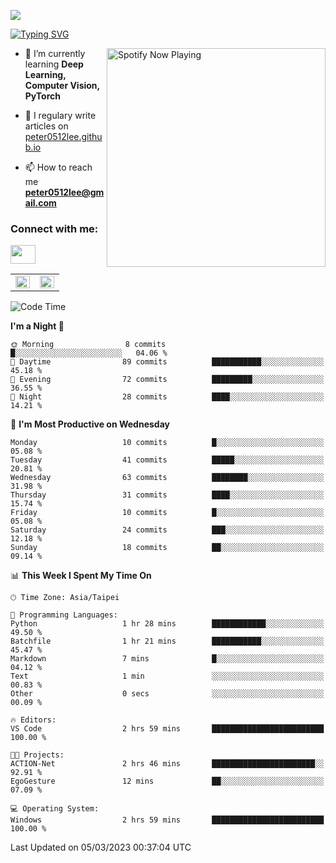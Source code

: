 ![](https://komarev.com/ghpvc/?username=peter0512lee&color=ff69b4)

[![Typing SVG](https://readme-typing-svg.herokuapp.com?color=F742BA&size=22&lines=Hi!+I'm+JYL)](https://git.io/typing-svg)

[<img src="https://spotify-now-playing.peter0512lee.vercel.app/api/spotify-playing" alt="Spotify Now Playing" width="350" align="right" />](https://open.spotify.com/user/21iyoswqgnkoe7peuesmqnhgy)

- 🌱 I’m currently learning **Deep Learning, Computer Vision, PyTorch**

- 📝 I regulary write articles on [peter0512lee.github.io](https://peter0512lee.github.io/)

- 📫 How to reach me **peter0512lee@gmail.com**

<h3 align="left">Connect with me:</h3>
<p align="left">
<a href="https://linkedin.com/in/jie-ying-li-b43a1416b" target="blank"><img align="center" src="https://raw.githubusercontent.com/rahuldkjain/github-profile-readme-generator/master/src/images/icons/Social/linked-in-alt.svg" height="30" width="40" /></a>
<!-- <a href="https://fb.com/peter0512lee" target="blank"><img align="center" src="https://raw.githubusercontent.com/rahuldkjain/github-profile-readme-generator/master/src/images/icons/Social/facebook.svg" alt="peter0512lee" height="30" width="40" /></a> -->
<!-- <a href="https://instagram.com/etiquette_ying" target="blank"><img align="center" src="https://raw.githubusercontent.com/rahuldkjain/github-profile-readme-generator/master/src/images/icons/Social/instagram.svg" alt="etiquette_ying" height="30" width="40" /></a> -->
<!-- <a href="https://medium.com/@peter0512lee" target="blank"><img align="center" src="https://raw.githubusercontent.com/rahuldkjain/github-profile-readme-generator/master/src/images/icons/Social/medium.svg" alt="@peter0512lee" height="30" width="40" /></a> -->
</p>

<table><tr><td valign="top" width="50%">

<img src="https://github-readme-stats.vercel.app/api?username=peter0512lee&hide_border=true&show_icons=true&locale=en" align="left" style="width: 100%" />

</td><td valign="top" width="50%">

<img src="https://github-readme-stats.vercel.app/api/top-langs?username=peter0512lee&hide_border=true&show_icons=true&locale=en&layout=compact" align="left" style="width: 100%" />

</td></tr></table>  

<!--START_SECTION:waka-->
![Code Time](http://img.shields.io/badge/Code%20Time-957%20hrs%205%20mins-blue)

**I'm a Night 🦉** 

```text
🌞 Morning                8 commits           █░░░░░░░░░░░░░░░░░░░░░░░░   04.06 % 
🌆 Daytime                89 commits          ███████████░░░░░░░░░░░░░░   45.18 % 
🌃 Evening                72 commits          █████████░░░░░░░░░░░░░░░░   36.55 % 
🌙 Night                  28 commits          ████░░░░░░░░░░░░░░░░░░░░░   14.21 % 
```
📅 **I'm Most Productive on Wednesday** 

```text
Monday                   10 commits          █░░░░░░░░░░░░░░░░░░░░░░░░   05.08 % 
Tuesday                  41 commits          █████░░░░░░░░░░░░░░░░░░░░   20.81 % 
Wednesday                63 commits          ████████░░░░░░░░░░░░░░░░░   31.98 % 
Thursday                 31 commits          ████░░░░░░░░░░░░░░░░░░░░░   15.74 % 
Friday                   10 commits          █░░░░░░░░░░░░░░░░░░░░░░░░   05.08 % 
Saturday                 24 commits          ███░░░░░░░░░░░░░░░░░░░░░░   12.18 % 
Sunday                   18 commits          ██░░░░░░░░░░░░░░░░░░░░░░░   09.14 % 
```


📊 **This Week I Spent My Time On** 

```text
🕑︎ Time Zone: Asia/Taipei

💬 Programming Languages: 
Python                   1 hr 28 mins        ████████████░░░░░░░░░░░░░   49.50 % 
Batchfile                1 hr 21 mins        ███████████░░░░░░░░░░░░░░   45.47 % 
Markdown                 7 mins              █░░░░░░░░░░░░░░░░░░░░░░░░   04.12 % 
Text                     1 min               ░░░░░░░░░░░░░░░░░░░░░░░░░   00.83 % 
Other                    0 secs              ░░░░░░░░░░░░░░░░░░░░░░░░░   00.09 % 

🔥 Editors: 
VS Code                  2 hrs 59 mins       █████████████████████████   100.00 % 

🐱‍💻 Projects: 
ACTION-Net               2 hrs 46 mins       ███████████████████████░░   92.91 % 
EgoGesture               12 mins             ██░░░░░░░░░░░░░░░░░░░░░░░   07.09 % 

💻 Operating System: 
Windows                  2 hrs 59 mins       █████████████████████████   100.00 % 
```


 Last Updated on 05/03/2023 00:37:04 UTC
<!--END_SECTION:waka-->


<!--
**peter0512lee/peter0512lee** is a ✨ _special_ ✨ repository because its `README.md` (this file) appears on your GitHub profile.

